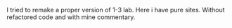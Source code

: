 I tried to remake a proper version of  1-3 lab. Here i have pure sites. Without refactored code and with mine commentary.
